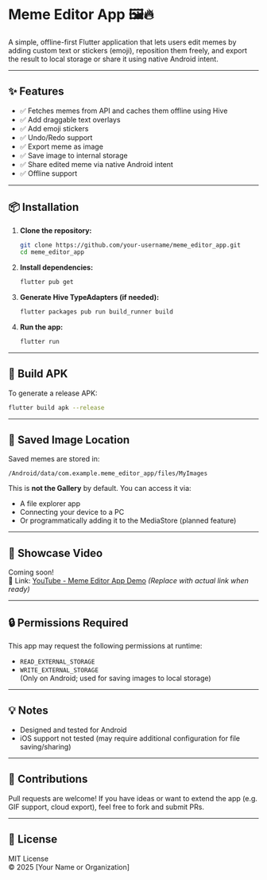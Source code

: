 # Meme Editor App 🖼️🔥

A simple, offline-first Flutter application that lets users edit memes by adding custom text or stickers (emoji), reposition them freely, and export the result to local storage or share it using native Android intent.

---

## ✨ Features

- ✅ Fetches memes from API and caches them offline using Hive
- ✅ Add draggable text overlays
- ✅ Add emoji stickers
- ✅ Undo/Redo support
- ✅ Export meme as image
- ✅ Save image to internal storage
- ✅ Share edited meme via native Android intent
- ✅ Offline support

---

## 📦 Installation

1. **Clone the repository:**
   ```bash
   git clone https://github.com/your-username/meme_editor_app.git
   cd meme_editor_app
   ```

2. **Install dependencies:**
   ```bash
   flutter pub get
   ```

3. **Generate Hive TypeAdapters (if needed):**
   ```bash
   flutter packages pub run build_runner build
   ```

4. **Run the app:**
   ```bash
   flutter run
   ```

---

## 📱 Build APK

To generate a release APK:
```bash
flutter build apk --release
```

---

## 📂 Saved Image Location

Saved memes are stored in:

```
/Android/data/com.example.meme_editor_app/files/MyImages
```

This is **not the Gallery** by default. You can access it via:
- A file explorer app
- Connecting your device to a PC
- Or programmatically adding it to the MediaStore (planned feature)

---

## 🎥 Showcase Video

Coming soon!  
🚧 Link: [YouTube - Meme Editor App Demo](https://youtu.be/YOUR_VIDEO_ID) *(Replace with actual link when ready)*

---

## 🔒 Permissions Required

This app may request the following permissions at runtime:
- `READ_EXTERNAL_STORAGE`
- `WRITE_EXTERNAL_STORAGE`  
(Only on Android; used for saving images to local storage)

---

## 💡 Notes

- Designed and tested for Android
- iOS support not tested (may require additional configuration for file saving/sharing)

---

## 🤝 Contributions

Pull requests are welcome! If you have ideas or want to extend the app (e.g. GIF support, cloud export), feel free to fork and submit PRs.

---

## 📄 License

MIT License  
© 2025 [Your Name or Organization]
